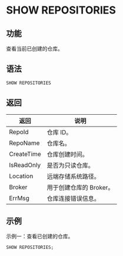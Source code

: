 # SHOW REPOSITORIES

## 功能

查看当前已创建的仓库。

## 语法

```SQL
SHOW REPOSITORIES
```

## 返回

| **返回**   | **说明**                |
| ---------- | ----------------------- |
| RepoId     | 仓库 ID。               |
| RepoName   | 仓库名。                |
| CreateTime | 仓库创建时间。          |
| IsReadOnly | 是否为只读仓库。        |
| Location   | 远端存储系统路径。      |
| Broker     | 用于创建仓库的 Broker。 |
| ErrMsg     | 仓库连接错误信息。      |

## 示例

示例一：查看已创建的仓库。

```SQL
SHOW REPOSITORIES;
```

